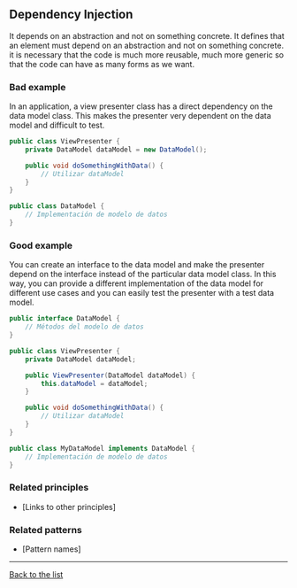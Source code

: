 ## Dependency Injection

It depends on an abstraction and not on something concrete. It defines that an element must depend on an abstraction and not on something concrete. it is necessary that the code is much more reusable, much more generic so that the code can have as many forms as we want. 

### Bad example

In an application, a view presenter class has a direct dependency on the data model class. This makes the presenter very dependent on the data model and difficult to test.

```Java
public class ViewPresenter {
    private DataModel dataModel = new DataModel();

    public void doSomethingWithData() {
        // Utilizar dataModel
    }
}

public class DataModel {
    // Implementación de modelo de datos
}

```

### Good example

You can create an interface to the data model and make the presenter depend on the interface instead of the particular data model class. In this way, you can provide a different implementation of the data model for different use cases and you can easily test the presenter with a test data model.

```Java
public interface DataModel {
    // Métodos del modelo de datos
}

public class ViewPresenter {
    private DataModel dataModel;

    public ViewPresenter(DataModel dataModel) {
        this.dataModel = dataModel;
    }

    public void doSomethingWithData() {
        // Utilizar dataModel
    }
}

public class MyDataModel implements DataModel {
    // Implementación de modelo de datos
}
```

### Related principles

- [Links to other principles] 

### Related patterns

- [Pattern names]

---
[Back to the list](./README.md)